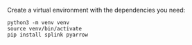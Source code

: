 Create a virtual environment with the dependencies you need:

```
python3 -m venv venv
source venv/bin/activate
pip install splink pyarrow
```
